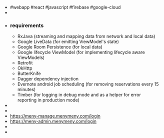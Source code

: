 - #webapp #react #javascript #firebase #google-cloud
-
- ### requirements
	- RxJava (streaming and mapping data from network and local data)
	- Google LiveData (for emitting ViewModel's state)
	- Google Room Persistence (for local data)
	- Google lifecycle ViewModel (for implementing lifecycle aware ViewModels)
	- Retrofit
	- OkHttp
	- ButterKnife
	- Dagger dependency injection
	- Evernote android job scheduling (for removing reservations every 15 minutes)
	- Timber (for logging in debug mode and as a helper for error reporting in production mode)
-
-
- https://meny-manage.menymeny.com/login
- https://meny-admin.menymeny.com/login
-
-